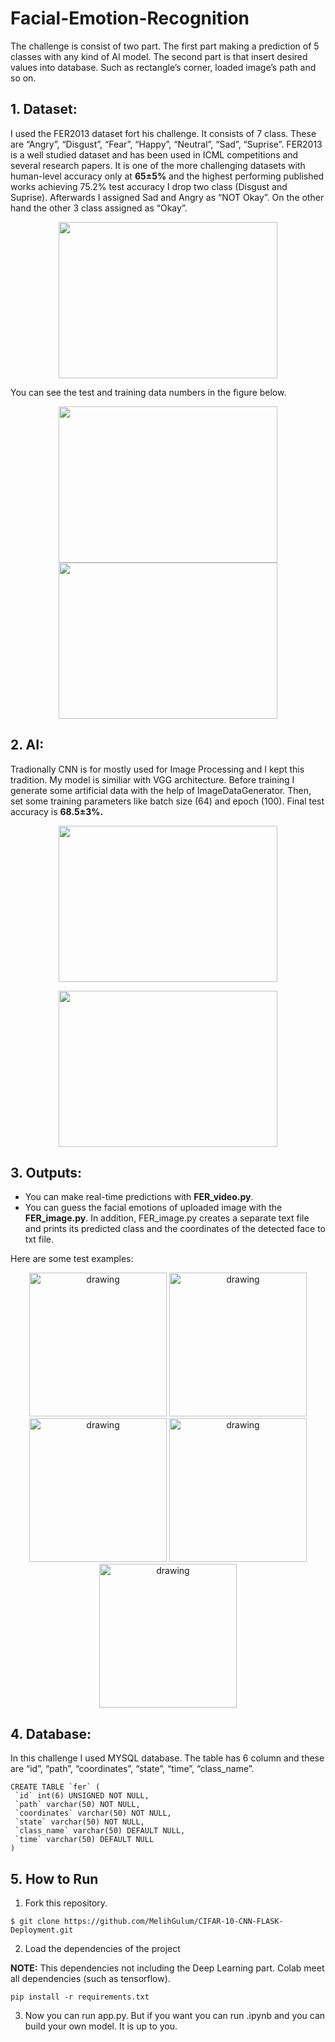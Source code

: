 # Facial-Emotion-Recognition

The challenge is consist of two part. The first part making a prediction of 5 classes with any kind of AI model. The second part is that insert desired values into database. Such as rectangle’s corner, loaded image’s path and so on.

## 1. Dataset:
I used the FER2013 dataset fort his challenge. It consists of 7 class. These are “Angry”, “Disgust”, “Fear”, “Happy”, “Neutral”, “Sad”, “Suprise”. FER2013 is a well studied dataset and has been used in ICML competitions and several research papers. It is one of the more challenging datasets with human-level accuracy only at **65±5%** and the highest performing published works achieving 75.2% test accuracy I drop two class (Disgust and Suprise). Afterwards I assigned Sad and Angry as “NOT Okay”. On the other hand the other 3 class assigned as “Okay”.

<p align="center">
<img src="https://user-images.githubusercontent.com/81585804/180644734-e8c04654-73bd-4190-aa3f-c6bde8bc0cfd.png" width="350" height="250">
</p>

You can see the test and training data numbers in the figure below.

<p align="center">
<img src="https://user-images.githubusercontent.com/81585804/180644823-bf0acc7a-f342-4adb-837e-c10164ac4dd1.png" width="350" height="250">
 <img src="https://user-images.githubusercontent.com/81585804/180644825-46f144b0-c74a-4d8a-8355-0e9dac8ede96.png" width="350" height="250">
</p>
<p align="center">

</p>

## 2. AI:
Tradionally CNN is for mostly used for Image Processing and I kept this tradition. My  model is similiar with VGG architecture. Before training I generate some artificial data with the help of ImageDataGenerator. Then, set some training parameters like batch size (64) and epoch (100). Final test accuracy is **68.5±3%.**


<p align="center">
<img src="https://user-images.githubusercontent.com/81585804/180644754-4ad646a8-5e95-4a5b-9324-9265bd2c08c3.png" width="350" height="250">
</p>
<p align="center">
<img src="https://user-images.githubusercontent.com/81585804/180644755-ce2b4073-ac3b-4c4e-9f48-b6285ce860af.png" width="350" height="250">
</p>

## 3. Outputs:
* You can make real-time predictions with **FER_video.py**.
* You can guess the facial emotions of uploaded image with the **FER_image.py**. In addition, FER_image.py creates a separate text file and prints its predicted class and the coordinates of the detected face to txt file.

Here are some test examples:
<p align="center">
  <img src=https://user-images.githubusercontent.com/81585804/180645055-a03cb091-7aa7-4fe5-bda0-abafda6382fd.jpg alt="drawing" width="220" height="230"/>
  <img src=https://user-images.githubusercontent.com/81585804/180645056-2f920d79-6b3c-4483-9fc3-ebb2f8f5e4b1.jpg alt="drawing" width="220" height="230"/> 
  <img src=https://user-images.githubusercontent.com/81585804/180645057-5bacd6a3-af6d-42fb-9d8d-bd5989e8b371.jpg alt="drawing" width="220" height="230"/>
  <img src=https://user-images.githubusercontent.com/81585804/180645058-3d56cbf7-9a38-42c3-96cf-70d9aab0289f.jpg alt="drawing" width="220" height="230"/>
  <img src=https://user-images.githubusercontent.com/81585804/180645061-d1ae158f-9891-4500-9c2f-029974ae33ea.jpg alt="drawing" width="220" height="230"/>
</p>

## 4. Database:
In this challenge I used MYSQL database. The table has 6 column and these are “id”, “path”, “coordinates”, “state”, “time”, “class_name”. 

 ```console
CREATE TABLE `fer` (
  `id` int(6) UNSIGNED NOT NULL,
  `path` varchar(50) NOT NULL,
  `coordinates` varchar(50) NOT NULL,
  `state` varchar(50) NOT NULL,
  `class_name` varchar(50) DEFAULT NULL,
  `time` varchar(50) DEFAULT NULL
)
```

## 5. How to Run

1. Fork this repository.
 ```console
$ git clone https://github.com/MelihGulum/CIFAR-10-CNN-FLASK-Deployment.git

```

2. Load the dependencies of the project

**NOTE:** This dependencies not including the Deep Learning part. Colab meet all dependencies (such as tensorflow).

 ```console
pip install -r requirements.txt
```

3. Now you can run app.py. But if you want you can run .ipynb and you can build your own model. It is up to you. 
